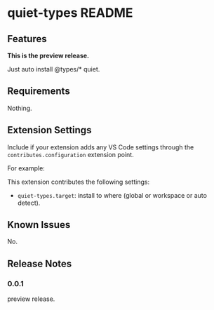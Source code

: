 # quiet-types README

## Features

**This is the preview release.**

Just auto install @types/* quiet.

## Requirements

Nothing.

## Extension Settings

Include if your extension adds any VS Code settings through the `contributes.configuration` extension point.

For example:

This extension contributes the following settings:

* `quiet-types.target`: install to where (global or workspace or auto detect).

## Known Issues

No.

## Release Notes

### 0.0.1

preview release.
